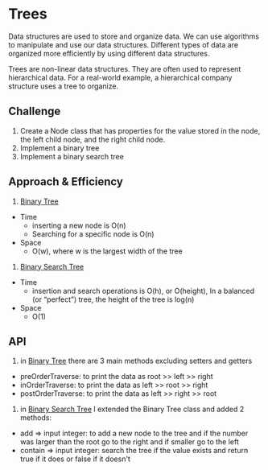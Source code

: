 # Trees
Data structures are used to store and organize data. We can use algorithms to manipulate and use our data structures. Different types of data are organized more efficiently by using different data structures.

Trees are non-linear data structures. They are often used to represent hierarchical data. For a real-world example, a hierarchical company structure uses a tree to organize.

## Challenge
1. Create a Node class that has properties for the value stored in the node, the left child node, and the right child node.
1. Implement a binary tree
1. Implement a binary search tree

## Approach & Efficiency
1. [Binary Tree](src/main/java/trees/BinaryTree.java)
  - Time
    - inserting a new node is O(n)
    - Searching for a specific node is O(n)
  - Space
    - O(w), where w is the largest width of the tree

1. [Binary Search Tree](src/main/java/trees/BinarySearchTree.java)
  - Time
    - insertion and search operations is O(h), or O(height), In a balanced (or “perfect”) tree, the height of the tree is log(n)
  - Space
    - O(1)

## API
1. in [Binary Tree](src/main/java/trees/BinaryTree.java) there are 3 main methods excluding setters and getters
  - preOrderTraverse: to print the data as root >> left >> right
  - inOrderTraverse: to print the data as left >> root >> right
  - postOrderTraverse: to print the data as left >> right >> root
1. in [Binary Search Tree](src/main/java/trees/BinarySearchTree.java) I extended the Binary Tree class and added 2 methods:
  - add => input integer: to add a new node to the tree and if the number was larger than the root go to the right and if smaller go to the left
  - contain => input integer: search the tree if the value exists and return true if it does or false if it doesn't
